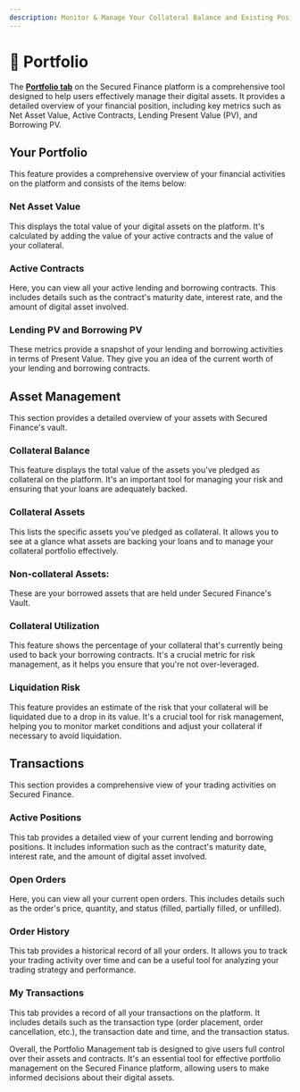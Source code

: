 ```yaml
---
description: Monitor & Manage Your Collateral Balance and Existing Positions
---
```


# 🐋 Portfolio

The [**Portfolio tab**](https://app.secured.finance/portfolio/) on the Secured Finance platform is a comprehensive tool designed to help users effectively manage their digital assets. It provides a detailed overview of your financial position, including key metrics such as Net Asset Value, Active Contracts, Lending Present Value (PV), and Borrowing PV.

## Your Portfolio

This feature provides a comprehensive overview of your financial activities on the platform and consists of the items below:

### **Net Asset Value**

This displays the total value of your digital assets on the platform. It's calculated by adding the value of your active contracts and the value of your collateral.

### **Active Contracts**&#x20;

Here, you can view all your active lending and borrowing contracts. This includes details such as the contract's maturity date, interest rate, and the amount of digital asset involved.

### **Lending PV and Borrowing PV**

These metrics provide a snapshot of your lending and borrowing activities in terms of Present Value. They give you an idea of the current worth of your lending and borrowing contracts.

## Asset Management

This section provides a detailed overview of your assets with Secured Finance's vault.

### **Collateral Balance**

This feature displays the total value of the assets you've pledged as collateral on the platform. It's an important tool for managing your risk and ensuring that your loans are adequately backed.

### Collateral Assets&#x20;

This lists the specific assets you've pledged as collateral. It allows you to see at a glance what assets are backing your loans and to manage your collateral portfolio effectively.

### Non-collateral Assets:

These are your borrowed assets that are held under Secured Finance's Vault.

### **Collateral Utilization**

This feature shows the percentage of your collateral that's currently being used to back your borrowing contracts. It's a crucial metric for risk management, as it helps you ensure that you're not over-leveraged.

### Liquidation Risk

This feature provides an estimate of the risk that your collateral will be liquidated due to a drop in its value. It's a crucial tool for risk management, helping you to monitor market conditions and adjust your collateral if necessary to avoid liquidation.

## Transactions

This section provides a comprehensive view of your trading activities on Secured Finance.

### **Active Positions**

This tab provides a detailed view of your current lending and borrowing positions. It includes information such as the contract's maturity date, interest rate, and the amount of digital asset involved.

### **Open Orders**

Here, you can view all your current open orders. This includes details such as the order's price, quantity, and status (filled, partially filled, or unfilled).

### **Order History**

This tab provides a historical record of all your orders. It allows you to track your trading activity over time and can be a useful tool for analyzing your trading strategy and performance.

### **My Transactions**

This tab provides a record of all your transactions on the platform. It includes details such as the transaction type (order placement, order cancellation, etc.), the transaction date and time, and the transaction status.

Overall, the Portfolio Management tab is designed to give users full control over their assets and contracts. It's an essential tool for effective portfolio management on the Secured Finance platform, allowing users to make informed decisions about their digital assets.
